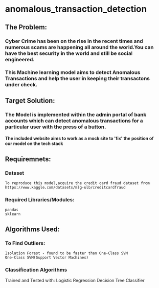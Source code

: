 # anomalous_transaction_detection
## The Problem:
  ### Cyber Crime has been on the rise in the recent times and numerous scams are happening all around the world.You can have the best security in the world and still be social engineered.
  ### This Machine learning model aims to detect Anomalous Transactions and help the user in keeping their transactons under check.

## Target Solution:
  ### The Model is implemented within the admin portal of bank accounts which can detect anomalous transactions for a particular user with the press of a button.
  #### The included website aims to work as a mock site to 'fix' the position of our model on the tech stack

## Requiremnets:
  ### Dataset
    To reproduce this model,acquire the credit card fraud dataset from https://www.kaggle.com/datasets/mlg-ulb/creditcardfraud
  ### Required Libraries/Modules:
    pandas
    sklearn

## Algorithms Used:
  ### To Find Outliers:
    Isolation Forest - found to be faster than One-Class SVM
    One-Class SVM(Support Vector Machines)

  ### Classification Algorithms
  Trained and Tested with:
     Logistic Regression
     Decision Tree Classifier
  
  

